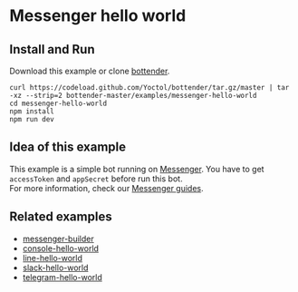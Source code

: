 # Messenger hello world

## Install and Run

Download this example or clone [bottender](https://github.com/Yoctol/bottender).

```
curl https://codeload.github.com/Yoctol/bottender/tar.gz/master | tar -xz --strip=2 bottender-master/examples/messenger-hello-world
cd messenger-hello-world
npm install
npm run dev
```

## Idea of this example

This example is a simple bot running on [Messenger](https://www.messenger.com/). You have to get `accessToken` and `appSecret` before run this bot.  
For more information, check our [Messenger guides](https://yoctol.github.io/bottender-docs/docs/Platforms-Messenger).  

## Related examples

- [messenger-builder](../messenger-builder)
- [console-hello-world](../console-hello-world)
- [line-hello-world](../line-hello-world)
- [slack-hello-world](../slack-hello-world)
- [telegram-hello-world](../telegram-hello-world)
